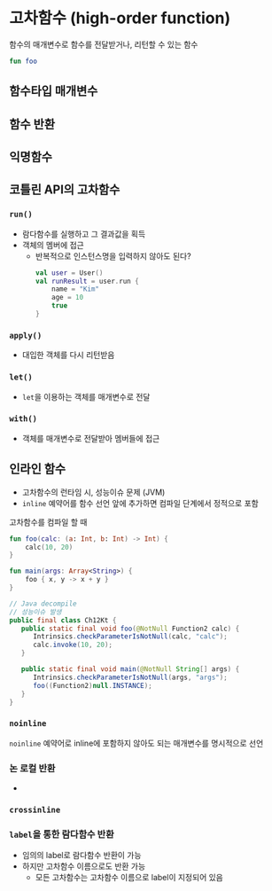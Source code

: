 # 고차함수 (high-order function)

함수의 매개변수로 함수를 전달받거나, 리턴할 수 있는 함수


```kotlin
fun foo
```

## 함수타입 매개변수

## 함수 반환

## 익명함수

## 코틀린 API의 고차함수

### `run()`

* 람다함수를 실행하고 그 결과값을 획득
* 객체의 멤버에 접근
  * 반복적으로 인스턴스명을 입력하지 않아도 된다?
    ```kotlin
    val user = User()
    val runResult = user.run {
        name = "Kim"
        age = 10
        true
    }
    ```

### `apply()`

* 대입한 객체를 다시 리턴받음

### `let()`

* `let`을 이용하는 객체를 매개변수로 전달

### `with()`

* 객체를 매개변수로 전달받아 멤버들에 접근

## 인라인 함수

* 고차함수의 런타임 시, 성능이슈 문제 (JVM)
* `inline` 예약어를 함수 선언 앞에 추가하면 컴파일 단계에서 정적으로 포함


고차함수를 컴파일 할 때 
```kotlin
fun foo(calc: (a: Int, b: Int) -> Int) {
    calc(10, 20)
}

fun main(args: Array<String>) {
    foo { x, y -> x + y }
}
```

```java
// Java decompile
// 성능이슈 발생
public final class Ch12Kt {
   public static final void foo(@NotNull Function2 calc) {
      Intrinsics.checkParameterIsNotNull(calc, "calc");
      calc.invoke(10, 20);
   }

   public static final void main(@NotNull String[] args) {
      Intrinsics.checkParameterIsNotNull(args, "args");
      foo((Function2)null.INSTANCE);
   }
}
```

### `noinline`

`noinline` 예약어로 inline에 포함하지 않아도 되는 매개변수를 명시적으로 선언

### 논 로컬 반환

* 


### `crossinline`

### `label`을 통한 람다함수 반환

* 임의의 label로 람다함수 반환이 가능
* 하지만 고차함수 이름으로도 반환 가능
  * 모든 고차함수는 고차함수 이름으로 label이 지정되어 있음

